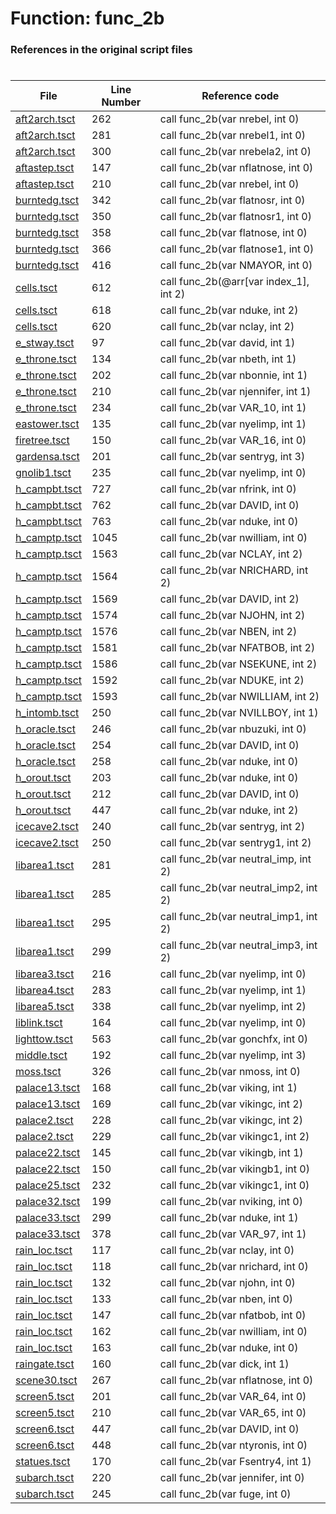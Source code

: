 # Function: func_2b
### References in the original script files

#

| File | Line Number | Reference code |
| --- | --- | --- |
| [aft2arch.tsct](../../../out/aft2arch.tsct#L262) | 262 | call func_2b(var nrebel, int 0) |
| [aft2arch.tsct](../../../out/aft2arch.tsct#L281) | 281 | call func_2b(var nrebel1, int 0) |
| [aft2arch.tsct](../../../out/aft2arch.tsct#L300) | 300 | call func_2b(var nrebela2, int 0) |
| [aftastep.tsct](../../../out/aftastep.tsct#L147) | 147 | call func_2b(var nflatnose, int 0) |
| [aftastep.tsct](../../../out/aftastep.tsct#L210) | 210 | call func_2b(var nrebel, int 0) |
| [burntedg.tsct](../../../out/burntedg.tsct#L342) | 342 | call func_2b(var flatnosr, int 0) |
| [burntedg.tsct](../../../out/burntedg.tsct#L350) | 350 | call func_2b(var flatnosr1, int 0) |
| [burntedg.tsct](../../../out/burntedg.tsct#L358) | 358 | call func_2b(var flatnose, int 0) |
| [burntedg.tsct](../../../out/burntedg.tsct#L366) | 366 | call func_2b(var flatnose1, int 0) |
| [burntedg.tsct](../../../out/burntedg.tsct#L416) | 416 | call func_2b(var NMAYOR, int 0) |
| [cells.tsct](../../../out/cells.tsct#L612) | 612 | call func_2b(@arr[var index_1], int 2) |
| [cells.tsct](../../../out/cells.tsct#L618) | 618 | call func_2b(var nduke, int 2) |
| [cells.tsct](../../../out/cells.tsct#L620) | 620 | call func_2b(var nclay, int 2) |
| [e_stway.tsct](../../../out/e_stway.tsct#L97) | 97 | call func_2b(var david, int 1) |
| [e_throne.tsct](../../../out/e_throne.tsct#L134) | 134 | call func_2b(var nbeth, int 1) |
| [e_throne.tsct](../../../out/e_throne.tsct#L202) | 202 | call func_2b(var nbonnie, int 1) |
| [e_throne.tsct](../../../out/e_throne.tsct#L210) | 210 | call func_2b(var njennifer, int 1) |
| [e_throne.tsct](../../../out/e_throne.tsct#L234) | 234 | call func_2b(var VAR_10, int 1) |
| [eastower.tsct](../../../out/eastower.tsct#L135) | 135 | call func_2b(var nyelimp, int 1) |
| [firetree.tsct](../../../out/firetree.tsct#L150) | 150 | call func_2b(var VAR_16, int 0) |
| [gardensa.tsct](../../../out/gardensa.tsct#L201) | 201 | call func_2b(var sentryg, int 3) |
| [gnolib1.tsct](../../../out/gnolib1.tsct#L235) | 235 | call func_2b(var nyelimp, int 0) |
| [h_campbt.tsct](../../../out/h_campbt.tsct#L727) | 727 | call func_2b(var nfrink, int 0) |
| [h_campbt.tsct](../../../out/h_campbt.tsct#L762) | 762 | call func_2b(var DAVID, int 0) |
| [h_campbt.tsct](../../../out/h_campbt.tsct#L763) | 763 | call func_2b(var nduke, int 0) |
| [h_camptp.tsct](../../../out/h_camptp.tsct#L1045) | 1045 | call func_2b(var nwilliam, int 0) |
| [h_camptp.tsct](../../../out/h_camptp.tsct#L1563) | 1563 | call func_2b(var NCLAY, int 2) |
| [h_camptp.tsct](../../../out/h_camptp.tsct#L1564) | 1564 | call func_2b(var NRICHARD, int 2) |
| [h_camptp.tsct](../../../out/h_camptp.tsct#L1569) | 1569 | call func_2b(var DAVID, int 2) |
| [h_camptp.tsct](../../../out/h_camptp.tsct#L1574) | 1574 | call func_2b(var NJOHN, int 2) |
| [h_camptp.tsct](../../../out/h_camptp.tsct#L1576) | 1576 | call func_2b(var NBEN, int 2) |
| [h_camptp.tsct](../../../out/h_camptp.tsct#L1581) | 1581 | call func_2b(var NFATBOB, int 2) |
| [h_camptp.tsct](../../../out/h_camptp.tsct#L1586) | 1586 | call func_2b(var NSEKUNE, int 2) |
| [h_camptp.tsct](../../../out/h_camptp.tsct#L1592) | 1592 | call func_2b(var NDUKE, int 2) |
| [h_camptp.tsct](../../../out/h_camptp.tsct#L1593) | 1593 | call func_2b(var NWILLIAM, int 2) |
| [h_intomb.tsct](../../../out/h_intomb.tsct#L250) | 250 | call func_2b(var NVILLBOY, int 1) |
| [h_oracle.tsct](../../../out/h_oracle.tsct#L246) | 246 | call func_2b(var nbuzuki, int 0) |
| [h_oracle.tsct](../../../out/h_oracle.tsct#L254) | 254 | call func_2b(var DAVID, int 0) |
| [h_oracle.tsct](../../../out/h_oracle.tsct#L258) | 258 | call func_2b(var nduke, int 0) |
| [h_orout.tsct](../../../out/h_orout.tsct#L203) | 203 | call func_2b(var nduke, int 0) |
| [h_orout.tsct](../../../out/h_orout.tsct#L212) | 212 | call func_2b(var DAVID, int 0) |
| [h_orout.tsct](../../../out/h_orout.tsct#L447) | 447 | call func_2b(var nduke, int 2) |
| [icecave2.tsct](../../../out/icecave2.tsct#L240) | 240 | call func_2b(var sentryg, int 2) |
| [icecave2.tsct](../../../out/icecave2.tsct#L250) | 250 | call func_2b(var sentryg1, int 2) |
| [libarea1.tsct](../../../out/libarea1.tsct#L281) | 281 | call func_2b(var neutral_imp, int 2) |
| [libarea1.tsct](../../../out/libarea1.tsct#L285) | 285 | call func_2b(var neutral_imp2, int 2) |
| [libarea1.tsct](../../../out/libarea1.tsct#L295) | 295 | call func_2b(var neutral_imp1, int 2) |
| [libarea1.tsct](../../../out/libarea1.tsct#L299) | 299 | call func_2b(var neutral_imp3, int 2) |
| [libarea3.tsct](../../../out/libarea3.tsct#L216) | 216 | call func_2b(var nyelimp, int 0) |
| [libarea4.tsct](../../../out/libarea4.tsct#L283) | 283 | call func_2b(var nyelimp, int 1) |
| [libarea5.tsct](../../../out/libarea5.tsct#L338) | 338 | call func_2b(var nyelimp, int 2) |
| [liblink.tsct](../../../out/liblink.tsct#L164) | 164 | call func_2b(var nyelimp, int 0) |
| [lighttow.tsct](../../../out/lighttow.tsct#L563) | 563 | call func_2b(var gonchfx, int 0) |
| [middle.tsct](../../../out/middle.tsct#L192) | 192 | call func_2b(var nyelimp, int 3) |
| [moss.tsct](../../../out/moss.tsct#L326) | 326 | call func_2b(var nmoss, int 0) |
| [palace13.tsct](../../../out/palace13.tsct#L168) | 168 | call func_2b(var viking, int 1) |
| [palace13.tsct](../../../out/palace13.tsct#L169) | 169 | call func_2b(var vikingc, int 2) |
| [palace2.tsct](../../../out/palace2.tsct#L228) | 228 | call func_2b(var vikingc, int 2) |
| [palace2.tsct](../../../out/palace2.tsct#L229) | 229 | call func_2b(var vikingc1, int 2) |
| [palace22.tsct](../../../out/palace22.tsct#L145) | 145 | call func_2b(var vikingb, int 1) |
| [palace22.tsct](../../../out/palace22.tsct#L150) | 150 | call func_2b(var vikingb1, int 0) |
| [palace25.tsct](../../../out/palace25.tsct#L232) | 232 | call func_2b(var vikingc1, int 0) |
| [palace32.tsct](../../../out/palace32.tsct#L199) | 199 | call func_2b(var nviking, int 0) |
| [palace33.tsct](../../../out/palace33.tsct#L299) | 299 | call func_2b(var nduke, int 1) |
| [palace33.tsct](../../../out/palace33.tsct#L378) | 378 | call func_2b(var VAR_97, int 1) |
| [rain_loc.tsct](../../../out/rain_loc.tsct#L117) | 117 | call func_2b(var nclay, int 0) |
| [rain_loc.tsct](../../../out/rain_loc.tsct#L118) | 118 | call func_2b(var nrichard, int 0) |
| [rain_loc.tsct](../../../out/rain_loc.tsct#L132) | 132 | call func_2b(var njohn, int 0) |
| [rain_loc.tsct](../../../out/rain_loc.tsct#L133) | 133 | call func_2b(var nben, int 0) |
| [rain_loc.tsct](../../../out/rain_loc.tsct#L147) | 147 | call func_2b(var nfatbob, int 0) |
| [rain_loc.tsct](../../../out/rain_loc.tsct#L162) | 162 | call func_2b(var nwilliam, int 0) |
| [rain_loc.tsct](../../../out/rain_loc.tsct#L163) | 163 | call func_2b(var nduke, int 0) |
| [raingate.tsct](../../../out/raingate.tsct#L160) | 160 | call func_2b(var dick, int 1) |
| [scene30.tsct](../../../out/scene30.tsct#L267) | 267 | call func_2b(var nflatnose, int 0) |
| [screen5.tsct](../../../out/screen5.tsct#L201) | 201 | call func_2b(var VAR_64, int 0) |
| [screen5.tsct](../../../out/screen5.tsct#L210) | 210 | call func_2b(var VAR_65, int 0) |
| [screen6.tsct](../../../out/screen6.tsct#L447) | 447 | call func_2b(var DAVID, int 0) |
| [screen6.tsct](../../../out/screen6.tsct#L448) | 448 | call func_2b(var ntyronis, int 0) |
| [statues.tsct](../../../out/statues.tsct#L170) | 170 | call func_2b(var Fsentry4, int 1) |
| [subarch.tsct](../../../out/subarch.tsct#L220) | 220 | call func_2b(var jennifer, int 0) |
| [subarch.tsct](../../../out/subarch.tsct#L245) | 245 | call func_2b(var fuge, int 0) |
